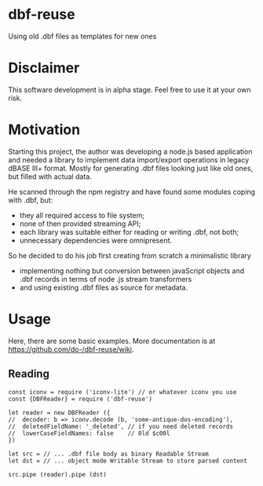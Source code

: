 # dbf-reuse
Using old .dbf files as templates for new ones

# Disclaimer
This software development is in alpha stage. Feel free to use it at your own risk.

# Motivation
Starting this project, the author was developing a node.js based application and needed a library to implement data import/export operations in legacy dBASE III+ format. Mostly for generating .dbf files looking just like old ones, but filled with actual data.

He scanned through the npm registry and have found some modules coping with .dbf, but:
* they all required access to file system;
* none of then provided streaming API;
* each library was suitable either for reading or writing .dbf, not both;
* unnecessary dependencies were omnipresent.

So he decided to do his job first creating from scratch a minimalistic library 
* implementing nothing but conversion between javaScript objects and .dbf records in terms of node .js stream transformers
* and using existing .dbf files as source for metadata.

# Usage

Here, there are some basic examples. More documentation is at https://github.com/do-/dbf-reuse/wiki.

## Reading

```
const iconv = require ('iconv-lite') // or whatever iconv you use
const {DBFReader} = require ('dbf-reuse')

let reader = new DBFReader ({
//  decoder: b => iconv.decode (b, 'some-antique-dos-encoding'),
//  deletedFieldName: '_deleted', // if you need deleted records
//  lowerCaseFieldNames: false    // 0ld $c00l
})

let src = // ... .dbf file body as binary Readable Stream
let dst = // ... object mode Writable Stream to store parsed content

src.pipe (reader).pipe (dst)

```
